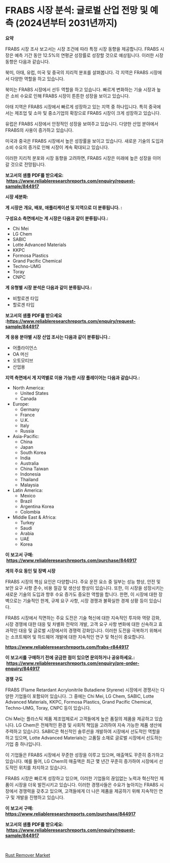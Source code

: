 <p><h1>FRABS 시장 분석: 글로벌 산업 전망 및 예측 (2024년부터 2031년까지)</h1></p><p><strong>요약</strong></p>
<p><p>FRABS 시장 조사 보고서는 시장 조건에 따라 특정 시장 동향을 제공합니다. FRABS 시장은 예측 기간 동안 12.5%의 연평균 성장률로 성장할 것으로 예상됩니다. 이러한 시장 동향은 다음과 같습니다.</p><p>북미, 아태, 유럽, 미국 및 중국의 지리적 분포를 살펴봅니다. 각 지역은 FRABS 시장에서 다양한 역할을 하고 있습니다.</p><p>북미는 FRABS 시장에서 선두 역할을 하고 있습니다. 빠르게 변화하는 기술 시장과 높은 소비 수요로 인해 FRABS 시장이 튼튼한 성장을 보이고 있습니다.</p><p>아태 지역은 FRABS 시장에서 빠르게 성장하고 있는 지역 중 하나입니다. 특히 중국에서는 제조업 및 소마 및 중소기업의 확장으로 FRABS 시장이 크게 성장하고 있습니다.</p><p>유럽은 FRABS 시장에서 안정적인 성장을 보여주고 있습니다. 다양한 산업 분야에서 FRABS의 사용이 증가하고 있습니다.</p><p>미국과 중국은 FRABS 시장에서 높은 성장률을 보이고 있습니다. 새로운 기술의 도입과 소비 수요의 증가로 인해 시장이 계속 확대되고 있습니다.</p><p>이러한 지리적 분포와 시장 동향을 고려하면, FRABS 시장은 미래에 높은 성장을 이어갈 것으로 전망됩니다.</p></p>
<p><strong>보고서의 샘플 PDF를 받으세요: &nbsp;<a href="https://www.reliableresearchreports.com/enquiry/request-sample/844917">https://www.reliableresearchreports.com/enquiry/request-sample/844917</a></strong></p>
<p><strong>시장 세분화:</strong></p>
<p><strong> 게 시장은 개요, 배포, 애플리케이션 및 지역으로 더 분류됩니다. :</strong></p>
<p><strong>구성요소 측면에서는 게 시장은 다음과 같이 분류됩니다.:</strong></p>
<p><ul><li>Chi Mei</li><li>LG Chem</li><li>SABIC</li><li>Lotte Advanced Materials</li><li>KKPC</li><li>Formosa Plastics</li><li>Grand Pacific Chemical</li><li>Techno-UMG</li><li>Toray</li><li>CNPC</li></ul></p>
<p><strong> 게 유형별 시장 분석은 다음과 같이 분류됩니다.:</strong></p>
<p><ul><li>비할로겐 타입</li><li>할로겐 타입</li></ul></p>
<p><strong>보고서의 샘플 PDF를 받으세요 :<a href="https://www.reliableresearchreports.com/enquiry/request-sample/844917">https://www.reliableresearchreports.com/enquiry/request-sample/844917</a></strong></p>
<p><strong> 게 응용 분야별 시장 산업 조사는 다음과 같이 분류됩니다.:</strong></p>
<p><ul><li>어플라이언스</li><li>OA 머신</li><li>오토모티브</li><li>산업용</li></ul></p>
<p><strong>지역 측면에서 게 지역별로 이용 가능한 시장 플레이어는 다음과 같습니다.:</strong></p>
<p><ul>
    <li>
        North America:
        <ul>
            <li>United States</li>
            <li>Canada</li>
        </ul>
    </li>
    <li>
        Europe:
        <ul>
            <li>Germany</li>
            <li>France</li>
            <li>U.K.</li>
            <li>Italy</li>
            <li>Russia</li>
        </ul>
    </li>
    <li>
        Asia-Pacific:
        <ul>
            <li>China</li>
            <li>Japan</li>
            <li>South Korea</li>
            <li>India</li>
            <li>Australia</li>
            <li>China Taiwan</li>
            <li>Indonesia</li>
            <li>Thailand</li>
            <li>Malaysia</li>
        </ul>
    </li>
    <li>
        Latin America:
        <ul>
            <li>Mexico</li>
            <li>Brazil</li>
            <li>Argentina Korea</li>
            <li>Colombia</li>
        </ul>
    </li>
    <li>
        Middle East & Africa:
        <ul>
            <li>Turkey</li>
            <li>Saudi</li>
            <li>Arabia</li>
            <li>UAE</li>
            <li>Korea</li>
        </ul>
    </li>
    </ul></p>
<p><strong>이 보고서 구매: &nbsp;<a href="https://www.reliableresearchreports.com/purchase/844917">https://www.reliableresearchreports.com/purchase/844917</a></strong></p>
<p><strong>게의 주요 동인 및 장벽 시장</strong></p>
<p><p>FRABS 시장의 핵심 요인은 다양합니다. 주요 운전 요소 중 일부는 성능 향상, 안전 및 보안 요구 사항 준수, 비용 절감 및 생산성 향상이 있습니다. 또한, 이 시장을 성장시키는 새로운 기술의 도입과 향후 수요 증가도 중요한 역할을 합니다. 한편, 이 시장에 대한 장벽으로는 기술적인 한계, 규제 요구 사항, 시장 경쟁과 불확실한 경제 상황 등이 있습니다.</p><p>FRABS 시장에서 직면하는 주요 도전은 기술 혁신에 대한 지속적인 투자와 역량 강화, 시장 경쟁에 대한 대응 및 차별화 전략의 개발, 고객 요구 사항 변화에 대한 신속하고 효과적인 대응 및 글로벌 시장에서의 경쟁력 강화입니다. 이러한 도전을 극복하기 위해서는 소프트웨어 및 하드웨어 개발에 대한 지속적인 연구 및 혁신이 중요합니다.</p></p>
<p><strong><a href="https://www.reliableresearchreports.com/frabs-r844917">https://www.reliableresearchreports.com/frabs-r844917</a></strong></p>
<p><strong>이 보고서를 구매하기 전에 궁금한 점이 있으면 문의하거나 공유하세요.: &nbsp;<a href="https://www.reliableresearchreports.com/enquiry/pre-order-enquiry/844917">https://www.reliableresearchreports.com/enquiry/pre-order-enquiry/844917</a></strong></p>
<p><strong>경쟁 구도</strong></p>
<p><p>FRABS (Flame Retardant Acrylonitrile Butadiene Styrene) 시장에서 경쟁사는 다양한 기업들이 포함되어 있습니다. 그 중에는 Chi Mei, LG Chem, SABIC, Lotte Advanced Materials, KKPC, Formosa Plastics, Grand Pacific Chemical, Techno-UMG, Toray, CNPC 등이 있습니다.</p><p>Chi Mei는 플라스틱 제품 제조업체로서 고객들에게 높은 품질의 제품을 제공하고 있습니다. LG Chem은 전체적인 환경 및 사회적 책임을 고려하여 지속 가능한 제품 생산에 주력하고 있습니다. SABIC은 혁신적인 솔루션을 개발하여 시장에서 선도적인 역할을 하고 있으며, Lotte Advanced Materials는 고품질 소재로 글로벌 시장에서 선도하는 기업 중 하나입니다.</p><p>이 기업들은 FRABS 시장에서 꾸준한 성장을 이루고 있으며, 매출액도 꾸준히 증가하고 있습니다. 예를 들어, LG Chem의 매출액은 최근 몇 년간 꾸준히 증가하여 시장에서 선도적인 위치를 차지하고 있습니다.</p><p>FRABS 시장은 빠르게 성장하고 있으며, 이러한 기업들의 끊임없는 노력과 혁신적인 제품이 시장을 더욱 발전시키고 있습니다. 이러한 경쟁사들은 수요가 높아지는 FRABS 시장에서 경쟁력을 갖추고 있으며, 고객들에게 더 나은 제품을 제공하기 위해 지속적인 연구 및 개발을 진행하고 있습니다.</p></p>
<p><strong>이 보고서 구매: &nbsp; <a href="https://www.reliableresearchreports.com/purchase/844917">https://www.reliableresearchreports.com/purchase/844917</a></strong></p>
<p><strong>보고서의 샘플 PDF를 받으세요: &nbsp;<a href="https://www.reliableresearchreports.com/enquiry/request-sample/844917">https://www.reliableresearchreports.com/enquiry/request-sample/844917</a></strong><strong></strong></p>
<p>&nbsp;</p>
<p><p><a href="https://meowing-canidae-761.notion.site/Rust-Remover-Market-Size-Growth-Outlook-from-2024-to-2031-projecting-at-Market-s-Trends-Analysis-b-5e33a6e26fb842a4b71ff685d1dd362b">Rust Remover Market</a></p></p>
